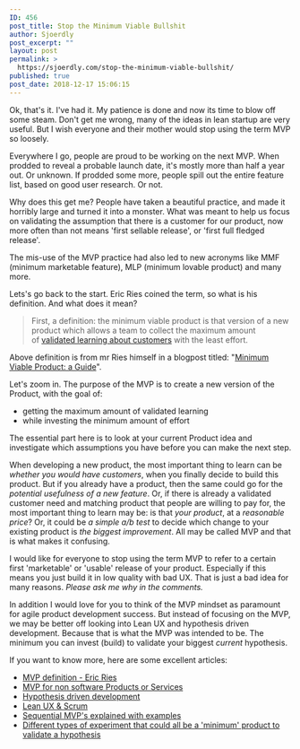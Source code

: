 ```yaml
---
ID: 456
post_title: Stop the Minimum Viable Bullshit
author: Sjoerdly
post_excerpt: ""
layout: post
permalink: >
  https://sjoerdly.com/stop-the-minimum-viable-bullshit/
published: true
post_date: 2018-12-17 15:06:15
---
```

Ok, that's it. I've had it. My patience is done and now its time to blow off some steam. Don't get me wrong, many of the ideas in lean startup are very useful. But I wish everyone and their mother would stop using the term MVP so loosely.

Everywhere I go, people are proud to be working on the next MVP. When prodded to reveal a probable launch date, it's mostly more than half a year out. Or unknown. If prodded some more, people spill out the entire feature list, based on good user research. Or not.

Why does this get me? People have taken a beautiful practice, and made it horribly large and turned it into a monster. What was meant to help us focus on validating the assumption that there is a customer for our product, now more often than not means 'first sellable release', or 'first full fledged release'.

The mis-use of the MVP practice had also led to new acronyms like MMF (minimum marketable feature), MLP (minimum lovable product) and many more.

Lets's go back to the start. Eric Ries coined the term, so what is his definition. And what does it mean?
<blockquote>First, a definition: the minimum viable product is that version of a new product which allows a team to collect the maximum amount of <a href="http://startuplessonslearned.blogspot.com/2009/04/validated-learning-about-customers.html">validated learning about customers</a> with the least effort.

</blockquote>Above definition is from mr Ries himself in a blogpost titled: "<a href="http://www.startuplessonslearned.com/2009/08/minimum-viable-product-guide.html">Minimum Viable Product: a Guide</a>".

Let's zoom in. The purpose of the MVP is to create a new version of the Product, with the goal of:
<ul>
 	<li>getting the maximum amount of validated learning</li>
 	<li>while investing the minimum amount of effort</li>
</ul>The essential part here is to look at your current Product idea and investigate which assumptions you have before you can make the next step.

When developing a new product, the most important thing to learn can be <em>whether you would have customers</em>, when you finally decide to build this product. But if you already have a product, then the same could go for the <em>potential usefulness of a new feature</em>. Or, if there is already a validated customer need and matching product that people are willing to pay for, the most important thing to learn may be: is that <em>your product</em>, at a <em>reasonable price</em>? Or, it could be <em>a simple a/b test</em> to decide which change to your existing product is <em>the biggest improvement</em>. All may be called MVP and that is what makes it confusing.

I would like for everyone to stop using the term MVP to refer to a certain first 'marketable' or 'usable' release of your product. Especially if this means you just build it in low quality with bad UX. That is just a bad idea for many reasons. <em>Please ask me why in the comments.</em>

In addition I would love for you to think of the MVP mindset as paramount for agile product development success. But instead of focusing on the MVP, we may be better off looking into Lean UX and hypothesis driven development. Because that is what the MVP was intended to be. The minimum you can invest (build) to validate your biggest <em>current </em>hypothesis.

If you want to know more, here are some excellent articles:
<ul>
 	<li><a href="http://www.startuplessonslearned.com/2009/08/minimum-viable-product-guide.html">MVP definition - Eric Ries</a></li>
 	<li><a href="https://apracticalwedding.com/minimum-viable-product/">MVP for non software Products or Services</a></li>
 	<li><a href="https://barryoreilly.com/2013/10/21/how-to-implement-hypothesis-driven-development/">Hypothesis driven development</a></li>
 	<li><a href="https://medium.com/swlh/here-is-how-ux-design-integrates-with-agile-and-scrum-4f3cf8c10e24">Lean UX &amp; Scrum</a></li>
 	<li><a href="https://medium.freecodecamp.org/what-the-hell-does-minimum-viable-product-actually-mean-anyway-7d8f6a110f38">Sequential MVP's explained with examples</a></li>
 	<li><a href="https://inc42.com/resources/the-true-nature-of-minimum-viable-product-aka-mvp/">Different types of experiment that could all be a 'minimum' product to validate a hypothesis</a></li>
</ul>